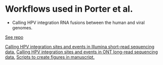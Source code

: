 # Workflows used in Porter et al.
- Calling HPV integration RNA fusions between the human and viral genomes. 

[See repo](https://github.com/MarraLab/callRNAHPVFusions/)

[Calling HPV integration sites and events in Illumina short-read sequencing data.](https://github.com/MarraLab/callHPVIntegrationShortReadWGS)
[Calling HPV integration sites and events in ONT long-read sequencing data.](https://github.com/MarraLab/callHPVIntegrationLongReadWGS)
[Scripts to create figures in manuscript.](https://github.com/MarraLab/Porter-ONT-HPV-FigureScripts2023)
